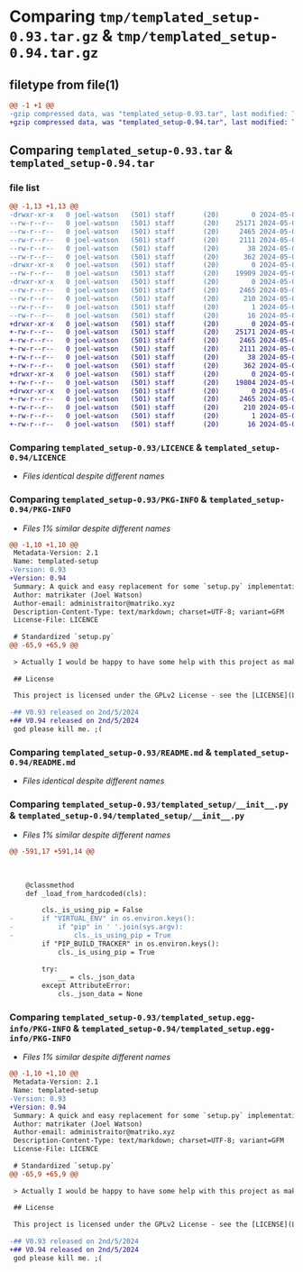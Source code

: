 # Comparing `tmp/templated_setup-0.93.tar.gz` & `tmp/templated_setup-0.94.tar.gz`

## filetype from file(1)

```diff
@@ -1 +1 @@
-gzip compressed data, was "templated_setup-0.93.tar", last modified: Thu May  2 04:37:21 2024, max compression
+gzip compressed data, was "templated_setup-0.94.tar", last modified: Thu May  2 04:48:49 2024, max compression
```

## Comparing `templated_setup-0.93.tar` & `templated_setup-0.94.tar`

### file list

```diff
@@ -1,13 +1,13 @@
-drwxr-xr-x   0 joel-watson   (501) staff       (20)        0 2024-05-02 04:37:21.635780 templated_setup-0.93/
--rw-r--r--   0 joel-watson   (501) staff       (20)    25171 2024-05-02 00:01:08.000000 templated_setup-0.93/LICENCE
--rw-r--r--   0 joel-watson   (501) staff       (20)     2465 2024-05-02 04:37:21.635308 templated_setup-0.93/PKG-INFO
--rw-r--r--   0 joel-watson   (501) staff       (20)     2111 2024-05-02 00:01:08.000000 templated_setup-0.93/README.md
--rw-r--r--   0 joel-watson   (501) staff       (20)       38 2024-05-02 04:37:21.635869 templated_setup-0.93/setup.cfg
--rw-r--r--   0 joel-watson   (501) staff       (20)      362 2024-05-02 04:31:02.000000 templated_setup-0.93/setup.py
-drwxr-xr-x   0 joel-watson   (501) staff       (20)        0 2024-05-02 04:37:21.633247 templated_setup-0.93/templated_setup/
--rw-r--r--   0 joel-watson   (501) staff       (20)    19909 2024-05-02 04:36:57.000000 templated_setup-0.93/templated_setup/__init__.py
-drwxr-xr-x   0 joel-watson   (501) staff       (20)        0 2024-05-02 04:37:21.634927 templated_setup-0.93/templated_setup.egg-info/
--rw-r--r--   0 joel-watson   (501) staff       (20)     2465 2024-05-02 04:37:21.000000 templated_setup-0.93/templated_setup.egg-info/PKG-INFO
--rw-r--r--   0 joel-watson   (501) staff       (20)      210 2024-05-02 04:37:21.000000 templated_setup-0.93/templated_setup.egg-info/SOURCES.txt
--rw-r--r--   0 joel-watson   (501) staff       (20)        1 2024-05-02 04:37:21.000000 templated_setup-0.93/templated_setup.egg-info/dependency_links.txt
--rw-r--r--   0 joel-watson   (501) staff       (20)       16 2024-05-02 04:37:21.000000 templated_setup-0.93/templated_setup.egg-info/top_level.txt
+drwxr-xr-x   0 joel-watson   (501) staff       (20)        0 2024-05-02 04:48:49.311545 templated_setup-0.94/
+-rw-r--r--   0 joel-watson   (501) staff       (20)    25171 2024-05-02 00:01:08.000000 templated_setup-0.94/LICENCE
+-rw-r--r--   0 joel-watson   (501) staff       (20)     2465 2024-05-02 04:48:49.310961 templated_setup-0.94/PKG-INFO
+-rw-r--r--   0 joel-watson   (501) staff       (20)     2111 2024-05-02 00:01:08.000000 templated_setup-0.94/README.md
+-rw-r--r--   0 joel-watson   (501) staff       (20)       38 2024-05-02 04:48:49.311648 templated_setup-0.94/setup.cfg
+-rw-r--r--   0 joel-watson   (501) staff       (20)      362 2024-05-02 04:31:02.000000 templated_setup-0.94/setup.py
+drwxr-xr-x   0 joel-watson   (501) staff       (20)        0 2024-05-02 04:48:49.308488 templated_setup-0.94/templated_setup/
+-rw-r--r--   0 joel-watson   (501) staff       (20)    19804 2024-05-02 04:48:43.000000 templated_setup-0.94/templated_setup/__init__.py
+drwxr-xr-x   0 joel-watson   (501) staff       (20)        0 2024-05-02 04:48:49.310494 templated_setup-0.94/templated_setup.egg-info/
+-rw-r--r--   0 joel-watson   (501) staff       (20)     2465 2024-05-02 04:48:49.000000 templated_setup-0.94/templated_setup.egg-info/PKG-INFO
+-rw-r--r--   0 joel-watson   (501) staff       (20)      210 2024-05-02 04:48:49.000000 templated_setup-0.94/templated_setup.egg-info/SOURCES.txt
+-rw-r--r--   0 joel-watson   (501) staff       (20)        1 2024-05-02 04:48:49.000000 templated_setup-0.94/templated_setup.egg-info/dependency_links.txt
+-rw-r--r--   0 joel-watson   (501) staff       (20)       16 2024-05-02 04:48:49.000000 templated_setup-0.94/templated_setup.egg-info/top_level.txt
```

### Comparing `templated_setup-0.93/LICENCE` & `templated_setup-0.94/LICENCE`

 * *Files identical despite different names*

### Comparing `templated_setup-0.93/PKG-INFO` & `templated_setup-0.94/PKG-INFO`

 * *Files 1% similar despite different names*

```diff
@@ -1,10 +1,10 @@
 Metadata-Version: 2.1
 Name: templated-setup
-Version: 0.93
+Version: 0.94
 Summary: A quick and easy replacement for some `setup.py` implementations.
 Author: matrikater (Joel Watson)
 Author-email: administraitor@matriko.xyz
 Description-Content-Type: text/markdown; charset=UTF-8; variant=GFM
 License-File: LICENCE
 
 # Standardized `setup.py`
@@ -65,9 +65,9 @@
 
 > Actually I would be happy to have some help with this project as making a `setup.py` every time is a bit boring.
 
 ## License
 
 This project is licensed under the GPLv2 License - see the [LICENSE](LICENSE) file for details.
 
-## V0.93 released on 2nd/5/2024
+## V0.94 released on 2nd/5/2024
 god please kill me. ;(
```

### Comparing `templated_setup-0.93/README.md` & `templated_setup-0.94/README.md`

 * *Files identical despite different names*

### Comparing `templated_setup-0.93/templated_setup/__init__.py` & `templated_setup-0.94/templated_setup/__init__.py`

 * *Files 1% similar despite different names*

```diff
@@ -591,17 +591,14 @@
 
 
 
 	@classmethod
 	def _load_from_hardcoded(cls):
 
 		cls._is_using_pip = False
-		if "VIRTUAL_ENV" in os.environ.keys():
-			if "pip" in ' '.join(sys.argv):
-				cls._is_using_pip = True
 		if "PIP_BUILD_TRACKER" in os.environ.keys():
 			cls._is_using_pip = True
 
 		try:
 			__ = cls._json_data
 		except AttributeError:
 			cls._json_data = None
```

### Comparing `templated_setup-0.93/templated_setup.egg-info/PKG-INFO` & `templated_setup-0.94/templated_setup.egg-info/PKG-INFO`

 * *Files 1% similar despite different names*

```diff
@@ -1,10 +1,10 @@
 Metadata-Version: 2.1
 Name: templated-setup
-Version: 0.93
+Version: 0.94
 Summary: A quick and easy replacement for some `setup.py` implementations.
 Author: matrikater (Joel Watson)
 Author-email: administraitor@matriko.xyz
 Description-Content-Type: text/markdown; charset=UTF-8; variant=GFM
 License-File: LICENCE
 
 # Standardized `setup.py`
@@ -65,9 +65,9 @@
 
 > Actually I would be happy to have some help with this project as making a `setup.py` every time is a bit boring.
 
 ## License
 
 This project is licensed under the GPLv2 License - see the [LICENSE](LICENSE) file for details.
 
-## V0.93 released on 2nd/5/2024
+## V0.94 released on 2nd/5/2024
 god please kill me. ;(
```

